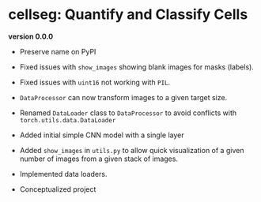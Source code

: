 # cellseg: Quantify and Classify Cells

**version 0.0.0**

* Preserve name on PyPI

* Fixed issues with `show_images` showing blank images for masks (labels). 

* Fixed issues with `uint16` not working with `PIL`.

* `DataProcessor` can now transform images to a given target size. 

* Renamed `DataLoader` class to `DataProcessor` to avoid conflicts with `torch.utils.data.DataLoader`

* Added initial simple CNN model with a single layer

* Added `show_images` in `utils.py` to allow quick visualization of a given number of images from a given stack of
images. 

* Implemented data loaders. 

* Conceptualized project 